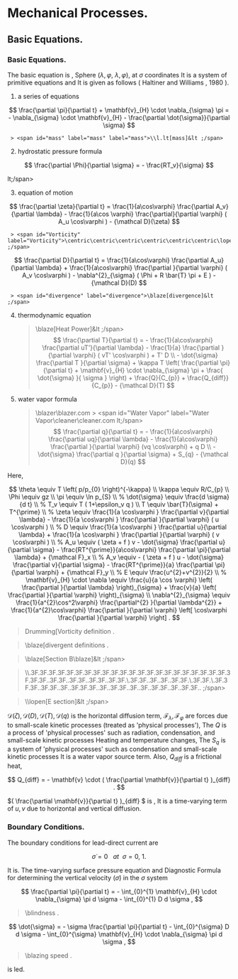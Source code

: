 # Mechanical Processes.

## Basic Equations.

### Basic Equations.

The basic equation is ,
Sphere ($\lambda,\varphi$, $\lambda,\varphi$), at $\sigma$ coordinates It is a system of primitive equations and
It is given as follows ( Haltiner and Williams , 1980 ).

1. a series of equations
     
$$
  \frac{\partial \pi}{\partial t} 
    + \mathbf{v}_{H} \cdot \nabla_{\sigma} \pi
     =  - \nabla_{\sigma} \cdot \mathbf{v}_{H} 
          - \frac{\partial \dot{\sigma}}{\partial \sigma}
$$

     > <span id="mass" label="mass" label="mass">\\l.lt[mass]&lt ;/span>

2. hydrostatic pressure formula
     
$$
  \frac{\partial \Phi}{\partial \sigma} = - \frac{RT_v}{\sigma} 
$$

  lt;/span>

3. equation of motion
     
$$
  \frac{\partial \zeta}{\partial t} 
     =   \frac{1}{a\cos\varphi}
            \frac{\partial A_v}{\partial \lambda}
          - \frac{1}{a\cos \varphi}
            \frac{\partial}{\partial \varphi} ( A_u \cos\varphi )
          - {\mathcal D}(\zeta) 
$$

     > <span id="Vorticity" label="Vorticity">\centric\centric\centric\centric\centric\centric\lopen}&lt ;/span>
     
$$
  \frac{\partial D}{\partial t} 
     =    \frac{1}{a\cos\varphi}
            \frac{\partial A_u}{\partial \lambda}
          + \frac{1}{a\cos\varphi}
            \frac{\partial }{\partial \varphi} ( A_v \cos\varphi )
          - \nabla^{2}_{\sigma}
           ( \Phi + R \bar{T} \pi + E ) 
          - {\mathcal D}(D) 
$$

     > <span id="divergence" label="divergence">\blaze[divergence]&lt ;/span>

4. thermodynamic equation
     
     > <span id="Heat Power" label="Heat Power">\blaze[Heat Power]&lt ;/span>
$$
  \frac{\partial T}{\partial t}
     =  - \frac{1}{a\cos\varphi}
               \frac{\partial uT'}{\partial \lambda}
          - \frac{1}{a}
               \frac{\partial }{\partial \varphi} ( vT' \cos\varphi )
          + T' D  \\
        - \dot{\sigma} 
              \frac{\partial T }{\partial \sigma}
          + \kappa T \left( \frac{\partial \pi}{\partial t}
                            + \mathbf{v}_{H} \cdot \nabla_{\sigma} \pi 
                            + \frac{ \dot{\sigma} }{ \sigma } 
                     \right)
          + \frac{Q}{C_{p}}
          + \frac{Q_{diff}}{C_{p}}
          - {\mathcal D}(T) 
$$
 


5. water vapor formula
     
     > <span id="Water Vapor" label="Water Vapor">\blazer\blazer.com > <span id="Water Vapor" label="Water Vapor\cleaner\cleaner\.com lt;/span>
$$
  \frac{\partial q}{\partial t}
   =  - \frac{1}{a\cos\varphi}
               \frac{\partial uq}{\partial \lambda}
          - \frac{1}{a\cos\varphi}
               \frac{\partial }{\partial \varphi} (vq \cos\varphi)
          + q D  \\
        - \dot{\sigma} \frac{\partial q }{\partial \sigma}
          + S_{q}
          - {\mathcal D}(q) 
$$
 


Here,

$$
\theta  \equiv  T \left( p/p_{0} \right)^{-\kappa} \\
\kappa  \equiv  R/C_{p} \\
  \Phi  \equiv  gz \\
   \pi  \equiv  \ln p_{S} \\
%
 \dot{\sigma}  \equiv   \frac{d \sigma}{d t} \\
%
     T_v  \equiv  T ( 1+\epsilon_v q ) \\
     T  \equiv   \bar{T}(\sigma) + T^{\prime} \\
%
 \zeta  \equiv  \frac{1}{a \cos\varphi }
                    \frac{\partial v}{\partial \lambda} 
             -    \frac{1}{a \cos\varphi }
                    \frac{\partial }{\partial \varphi}
                    ( u \cos\varphi ) \\
%
     D  \equiv  \frac{1}{a \cos\varphi }
                    \frac{\partial u}{\partial \lambda} 
             +    \frac{1}{a \cos\varphi }
                    \frac{\partial }{\partial \varphi}
                    ( v \cos\varphi ) \\
%
    A_u  \equiv   ( \zeta + f ) v
             - \dot{\sigma} \frac{\partial u}{\partial \sigma} 
             - \frac{RT^{\prime}}{a\cos\varphi} 
                  \frac{\partial \pi}{\partial \lambda} 
             + {\mathcal F}_x \\
%
    A_v  \equiv  - ( \zeta + f ) u
             - \dot{\sigma} \frac{\partial v}{\partial \sigma} 
             - \frac{RT^{\prime}}{a}
                  \frac{\partial \pi}{\partial \varphi} 
             + {\mathcal F}_y \\
%
     E  \equiv   \frac{u^{2}+v^{2}}{2} \\
%
 \mathbf{v}_{H} \cdot \nabla
        \equiv  \frac{u}{a \cos \varphi} 
         \left( \frac{\partial }{\partial \lambda} \right)_{\sigma}
     + \frac{v}{a}
         \left( \frac{\partial }{\partial \varphi} \right)_{\sigma} 
            \\
  \nabla^{2}_{\sigma}  
        \equiv  
               \frac{1}{a^{2}\cos^2\varphi} 
                 \frac{\partial^{2} }{\partial \lambda^{2}} 
             + \frac{1}{a^{2}\cos\varphi} 
                 \frac{\partial }{\partial \varphi}
                 \left[ \cos\varphi
                       \frac{\partial }{\partial \varphi} \right]  .
$$
 
 
 
 
 
 
 
> <span id="Vorticity definition" label="Vorticity definition">Drumming[Vorticity definition </span>.
 
> <span id="divergent definitions" label="divergent definitions">\blaze[divergent definitions </span>.
 
> <span id="Section B" label="Section B" label="Section B" >\blaze[Section B\blaze]&lt ;/span>
 
> <span id="Section A" label="Section A" label="Section A">\\\\\.3F\.3F\.3F\.3F\.3F\.3F\.3F\.3F\.3F\.3F\.3F\.3F\.3F\.3F\.3F.3F\.3F\.3F.3F.3F\.3F.3F.3F\.3F.3F.\.3F.3F.\.3F.3F.\.3F.3F.\.3F.3F.\\.3F.3F.\.3F.\.3F.\.3F.3F.\\.3F.3F.\\.3F.3F.3F.\.3F.3F.\.3F.\.3F.3F.3F.\.3F.\.3F.3F.\.3F.\.3F.\.3F.3F.\.3F.\.3F.3F.\. ;/span>
 
> <span id="Section E" label="Section E" label="Section E.">\\\lopen[E section]&lt ;/span>
 
 


${\mathcal D}(\zeta), {\mathcal D}(D), {\mathcal D}(T), {\mathcal D}(q)$
is the horizontal diffusion term,
${\mathcal F}_\lambda, {\mathcal F}_\varphi$
are forces due to small-scale kinetic processes (treated as 'physical processes'),
The $Q$ is a process of 'physical processes' such as radiation, condensation, and small-scale kinetic processes
Heating and temperature changes,
The $S_q$ is a system of 'physical processes' such as condensation and small-scale kinetic processes
It is a water vapor source term.
Also, $Q_{diff}$ is a frictional heat,

$$
  Q_{diff}
 = - \mathbf{v} \cdot  ( \frac{\partial \mathbf{v}}{\partial t} )_{diff} .
$$


$( \frac{\partial \mathbf{v}}{\partial t} )_{diff} $ is ,
It is a time-varying term of $u,v$ due to horizontal and vertical diffusion.

### Boundary Conditions.

The boundary conditions for lead-direct current are

$$
  \dot{\sigma} = 0  \ \ \ at \ \ \sigma = 0 , \ 1 .
$$


It is. 
The time-varying surface pressure equation and
Diagnostic Formula for determining the vertical velocity ($\dot{\sigma}$) in the $\sigma$ system

$$
   \frac{\partial \pi}{\partial t}
   = - \int_{0}^{1} \mathbf{v}_{H} \cdot \nabla_{\sigma} \pi d \sigma
     - \int_{0}^{1} D  d \sigma ,
$$

> <span id="barometric pressure trend" label="barometric trend">\blindness </span>.

$$
   \dot{\sigma} 
   = - \sigma 
     \frac{\partial \pi}{\partial t}
     - \int_{0}^{\sigma} D d \sigma
     - \int_{0}^{\sigma} 
         \mathbf{v}_{H} \cdot \nabla_{\sigma} \pi d \sigma ,
$$

> <span id="vertical speed" label="vertical speed">\blazing speed </span>.

is led.

